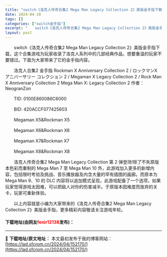 ```yaml
---
title: "switch《洛克人传奇合集2 Mega Man Legacy Collection 2》美版金手指下载"
date: 2024-04-10
tags: []
categories: ["switch金手指"]
excerpt: "　　switch《洛克人传奇合集2 Mega Man Legacy Collection 2》美版金手指下载，这个合集游戏为玩家收录了洛克人系列中的几部经典作品，想要重温的玩家不要错过。下面为大家带来了它的金手指内容。 　　洛克人合集2 金手指 Rockman X Anniversary Colle&hellip;"
layout: post
---
```


 <p>　　switch《洛克人传奇合集2 Mega Man Legacy Collection 2》美版金手指下载，这个合集游戏为玩家收录了洛克人系列中的几部经典作品，想要重温的玩家不要错过。下面为大家带来了它的金手指内容。</p> <p>　　洛克人合集2 金手指 Rockman X Anniversary Collection 2 / ロックマンX アニバーサリー コレクション 2 / Megaman X Legacy Collection 2 / Rock Man X Anniversary Collection 2 Mega Man X: Legacy Collection 2 作者：NeogranZon</p> <p>　　TID: 0100E860086C6000</p> <p>　　BID: 420ACCF077425603</p> <p>　　Megaman X5&amp;Rockman X5</p> <p>　　Megaman X6&amp;Rockman X6</p> <p>　　Megaman X7&amp;Rockman X7</p> <p>　　Megaman X8&amp;Rockman X8</p> <p>　　洛克人传奇合集2 Mega Man Legacy Collection 第 2 弹登场!除了不失原版本色彩而重制的 Mega Man 7 至 Mega Man 10 外，此游戏加入更多的新增内容，包括限时考验及挑战、音乐播放器及内含大量的罕有插图的画廊。而原本为 Mega Man 9、10 的 DLC 内容将以追加模式呈现，此游戏配备了一个选项，如果玩家觉得游戏太因难，可以把敌人对你的伤害减半。于原版本因难度而放弃的关卡，玩家可重新体验。</p> <p>　　以上内容就是小编为大家带来的《洛克人传奇合集2 Mega Man Legacy Collection 2》美版金手指，更多精彩内容敬请关注游戏年轮。</p> <p><h4>下载地址(由网友<font color="red">fenir12138</font>发布)：</h4></p> 

---
📖 **下载地址/原文地址：** 本文最初发布于我的博客网站：[https://lad.sfcrom.cn/2024/04/152170/](https://lad.sfcrom.cn/2024/04/152170/)

